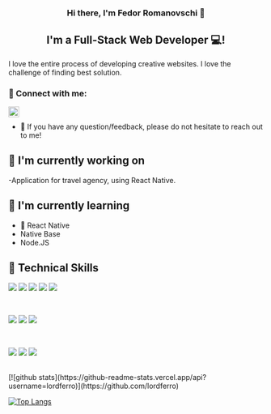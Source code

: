 
<h3 align="center">
Hi there, I'm Fedor Romanovschi 👋
</h3>

<h2 align="center">
I'm a Full-Stack Web Developer 💻!
</h2> 

I love the entire process of developing creative websites. I love the challenge of finding best solution. 

### 🤝 Connect with me:

<a href="https://www.linkedin.com/in/fedor-romanovschi/"><img align="left" src="https://raw.githubusercontent.com/yushi1007/yushi1007/main/images/linkedin.svg" alt="Fedor Romanovschi | LinkedIn" width="21px"/></a>
</br>
- 💬 If you have any question/feedback, please do not hesitate to reach out to me!

## 🔭 I'm currently working on

-Application for travel agency, using React Native.

## 🌱 I'm currently learning

- 📱 React Native
- Native Base
- Node.JS  

## 💼 Technical Skills

![](https://img.shields.io/badge/Code-React-informational?style=flat&logo=react&color=61DAFB)
![](https://img.shields.io/badge/Code-Redux-informational?style=flat&logo=Redux&color=764ABC)
![](https://img.shields.io/badge/Code-JavaScript-informational?style=flat&logo=JavaScript&color=F7DF1E)
![](https://img.shields.io/badge/Code-HTML5-informational?style=flat&logo=HTML5&color=E34F26)
![](https://img.shields.io/badge/code-TypeScript-%233178C6?logo=typescript)

</br>

![](https://img.shields.io/badge/Style-Bootstrap-informational?style=flat&logo=Bootstrap&color=7952B3)
![](https://img.shields.io/badge/Style-CSS3-informational?style=flat&logo=CSS3&color=1572B6)
![](https://img.shields.io/badge/Style-styled--components-informational?style=flat&logo=styled-components&color=DB7093)


</br>

![](https://img.shields.io/badge/Tools-Figma-informational?style=flat&logo=Figma&color=F24E1E)
![](https://img.shields.io/badge/Tools-NPM-informational?style=flat&logo=NPM&color=CB3837)
![](https://img.shields.io/badge/Tools-GitHub-informational?style=flat&logo=GitHub&color=181717)




</br>
[![github stats](https://github-readme-stats.vercel.app/api?username=lordferro)](https://github.com/lordferro)

[![Top Langs](https://github-readme-stats.vercel.app/api/top-langs/?username=lordferro&layout=compact)](https://github.com/lordferro)
